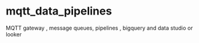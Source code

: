 # mqtt_data_pipelines
MQTT gateway , message queues, pipelines , bigquery and data studio or looker
